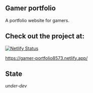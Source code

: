 <h2>Gamer portfolio</h2>
A portfolio website for gamers.

<h2>Check out the project at:</h2>

[![Netlify Status](https://api.netlify.com/api/v1/badges/20c07cb3-56c5-4ba6-b513-25ffdc7d7070/deploy-status)](https://app.netlify.com/sites/gamer-portfolio8573/deploys)

https://gamer-portfolio8573.netlify.app/

<h2>State</h2>
<em>under-dev</em>